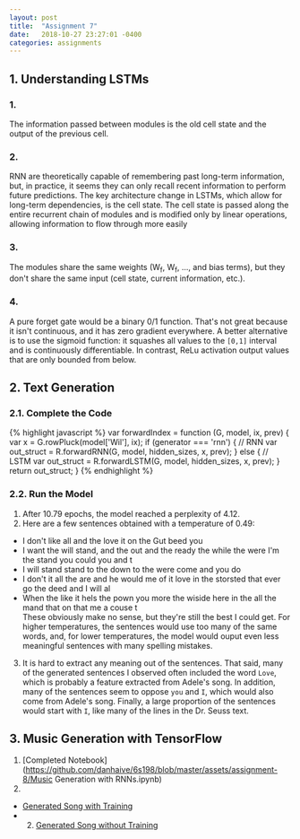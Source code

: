 ```yaml
---
layout: post
title:  "Assignment 7"
date:   2018-10-27 23:27:01 -0400
categories: assignments
---
```


## 1. Understanding LSTMs
### 1.
The information passed between modules is the old cell state and the output of the previous cell.
### 2.
RNN are theoretically capable of remembering past long-term information, but, in practice, it seems they can only recall 
recent information to perform future predictions. The key architecture change in LSTMs, which allow for long-term
dependencies, is the cell state. The cell state is passed along the entire recurrent chain of modules and is modified only by 
linear operations, allowing information to flow through more easily
### 3. 
The modules share the same weights (W<sub>f</sub>, W<sub>f</sub>, ..., and bias terms), but they don't share the same input (cell state, 
current information, etc.).
### 4.
A pure forget gate would be a binary 0/1 function. That's not great because it isn't continuous, and it has zero gradient 
everywhere. A better alternative is to use the sigmoid function: it squashes all values to the `[0,1]` interval and is 
continuously differentiable. In contrast, ReLu activation output values that are only bounded from below.

## 2. Text Generation
### 2.1. Complete the Code
{% highlight javascript %}
        var forwardIndex = function (G, model, ix, prev) {
            var x = G.rowPluck(model['Wil'], ix);
            if (generator === 'rnn') {
                // RNN
                var out_struct = R.forwardRNN(G, model, hidden_sizes, x, prev);
            } else {
                // LSTM
                var out_struct = R.forwardLSTM(G, model, hidden_sizes, x, prev);
            }
            return out_struct;
        }
{% endhighlight %}
### 2.2. Run the Model
1. After 10.79 epochs, the model reached a perplexity of 4.12.
2. Here are a few sentences obtained with a temperature of 0.49:
* I don't like all and the love it on the Gut beed you
* I want the will stand, and the out and the ready the while the were I'm the stand you could you and t
* I will stand stand to the down to the were come and you do
* I don't it all the are and he would me of it love in the storsted that ever go the deed and I will al
* When the like it hels the pown you more the wiside here in the all the mand that on that me a couse t  
These obviously make no sense, but they're still the best I could get. For higher temperatures, the sentences would use too many of 
the same words, and, for lower temperatures, the model would ouput even less meaningful sentences with many spelling mistakes.
3. It is hard to extract any meaning out of the sentences. That said, many of the generated sentences I observed often included the word 
`Love`, which is probably a feature extracted from Adele's song. In addition, many of the sentences 
seem to oppose `you` and `I`, which would also come from Adele's song. 
Finally, a large proportion of the sentences would start with `I`, like many of the lines in the Dr. Seuss text.

## 3. Music Generation with TensorFlow
1. [Completed Notebook](https://github.com/danhaive/6s198/blob/master/assets/assignment-8/Music Generation with RNNs.ipynb)
2. 
* [Generated Song with Training](https://github.com/danhaive/6s198/blob/master/assets/assignment-8/gen_song_learnt.mid)
* 2. [Generated Song without Training](https://github.com/danhaive/6s198/blob/master/assets/assignment-8/gen_song_notlearnt.mid)